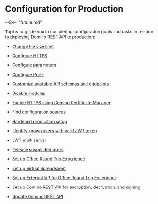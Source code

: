 # Configuration for Production

--8<-- "future.md"

Topics to guide you in completing configuration goals and tasks in relation to deploying Domino REST API to production:

- [Change file size limit](changefilesize.md)

- [Configure HTTPS](httpsprod.md)

- [Configure parameters](configparam.md)

- [Configure Ports](prodports.md)

- [Customize available API schemas and endpoints](customAPI.md)

- [Disable modules](disablemodule.md)

- [Enable HTTPS using Domino Certificate Manager](dominohttps.md)

- [Find configuration sources](configsrc.md)

- [Hardened production setup](hardening.md)

- [Identify known users with valid JWT token](usersmc.md)

- [JWT multi server](jwtmultiserver.md)

- [Release suspended users](suspendeduser.md)

- [Set up Office Round Trip Experience](roundtrip.md)

- [Set up Virtual Spreadsheet](virtualsheet.md)

- [Set up External IdP for Office Round Trip Experience](roundtripidp.md)

- [Set up Domino REST API for encryption, decryption, and signing](signencrypt.md)

- [Update Domino REST API](versionupdate.md)







